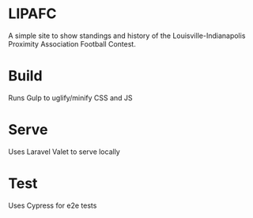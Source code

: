 # LIPAFC

A simple site to show standings and history of the Louisville-Indianapolis Proximity Association Football Contest.

# Build
Runs Gulp to uglify/minify CSS and JS

# Serve
Uses Laravel Valet to serve locally

# Test
Uses Cypress for e2e tests